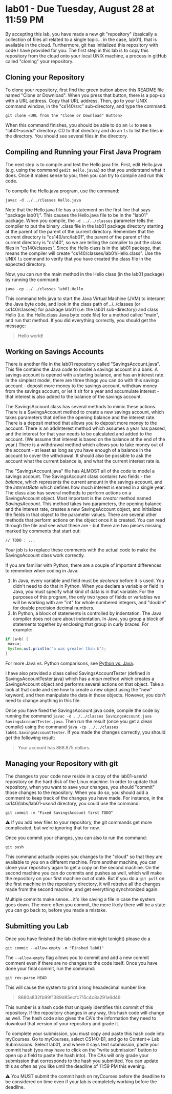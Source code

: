 # lab01 - Due Tuesday, August 28 at 11:59 PM

By accepting this lab, you have made a new git "repository" (basically a collection of files all related to a single topic... in the case, lab01), that is available in the cloud.  Furthermore, git has initialized this repository with code I have provided for you.  The first step in this lab is to copy this repository from the cloud onto your local UNIX machine, a process in gitHub called "cloning" your repository.

## Cloning your Repository

To clone your repository, first find the green button above this README file named "Clone or Download". When you press that button, there is a pop-up with a URL address. Copy that URL address. Then, go to your UNIX command window, in the "cs140/src" sub-directory, and type the command:

`git clone <URL from the "Clone or Download" Button>`
  
When this command finishes, you should be able to do an `ls` to see a "lab01-*userid*" directory.  CD to that directory and do an `ls` to list the files in the directory. You should see several files in the directory.  

## Compiling and Running your First Java Program

The next step is to compile and test the Hello.java file. First, edit Hello.java (e.g. using the command `gedit Hello.java&`) so that you understand what it does. Once it makes sense to you, then you can try to compile and run this code.

To compile the Hello.java program, use the command: 

`javac -d ../../classes Hello.java`

Note that the Hello.java file has a statement on the first line that says "package lab01;". This causes the Hello.java file to be in the "lab01" package. When you compile, the `-d ../../classes` parameter tells the compiler to put the binary .class file in the lab01 package directory starting at the parent of the parent of the current directory. Remember that the current directory is "cs140/src/lab01", the parent of the parent of the current directory is "cs140", so we are telling the compiler to put the class files in "cs140/classes". Since the Hello class is in the lab01 package, that means the compiler will create "cs140/classes/lab01/Hello.class". Use the UNIX `ls` command to verify that you have created the class file in the expected directory.

Now, you can run the main method in the Hello class (in the lab01 package) by running the command:

`java -cp ../../classes lab01.Hello`
  
This command tells java to start the Java Virtual Machine (JVM) to interpret the Java byte code, and look in the class path of ../../classes (or cs140/classes) for package lab01 (i.e. the lab01 sub-directory) and class Hello (i.e. the Hello.class Java byte code file) for a method called "main", and run that method. If you did everything correctly, you should get the message:

>  Hello world!
 
## Working on Savings Accounts

There is another file in the lab01 repository called "SavingsAccount.java". This file contains the Java code to model a savings account in a bank.  A savings account is opened with a starting balance, and has an interest rate. In the simplest model, there are three things you can do with this savings account - deposit more money to the savings account, withdraw money from the savings account, or let it sit for a year and accumulate interest - that interest is also added to the balance of the savings account.  

The SavingsAccount class has several methods to mimic these actions. There is a SavingsAccount method to create a new savings account, which takes parameters that define the opening balance and the interest rate. There is a deposit method that allows you to deposit more money to the account. There is an addInterest method which assumes a year has passed, and the interest for that year needs to be calculated and added to the account. (We assume that interest is based on the balance at the end of the year.) There is a withdrawal method which allows you to take money out of the account - at least as long as you have enough of a balance in the account to cover the withdrawal.  It should also be possible to ask the account what the current balance is, and what the current interest rate is.  

The "SavingsAccount.java" file has ALMOST all of the code to model a savings account. The SavingsAccount class contains two fields - the *balance*, which represents the current amount in the savings account, and the *interestRate* which defines how much interest is earned in a single year. The class also has several methods to perform actions on a SavingsAccount object. Most important is the *creator* method named *SavingsAccount*. This method takes two parameters, the opening balance and the interest rate, creates a new SavingsAccount object, and initializes the fields in that object to the parameter values. There are several other methods that perform actions on the object once it is created. You can read through the file and see what these are - but there are two pieces missing, marked by comments that start out:

    // TODO : ...
    
Your job is to replace these comments with the actual code to make the SavingsAccount class work correctly. 

If you are familiar with Python, there are a couple of important differences to remember when coding in Java:
1. In Java, every variable and field must be *declared* before it is used. You didn't need to do that in Python. When you declare a variable or field in Java, you must specify what kind of data is in that variable. For the purposes of this program, the only two types of fields or variables we will be working with are "int" for whole numbered integers, and "double" for double precision decimal numbers.
2. In Python, a block of statements is controlled by indentation. The Java compiler does not care about indentation. In Java, you group a block of statements together by enclosing that group in curly braces.  For example:
 ```java  
if (a>b) {  
  max=a;  
  System.out.println("a was greater than b");  
}
```  
For more Java vs. Python comparisons, see [Python vs. Java](http://www.cs.binghamton.edu/~tbartens/CS140_Fall_2018/Library/python%20vs.%20java.html).

I have also provided a class called SavingsAccountTester (defined in SavingsAccountTester.java) which has a *main* method which creates a SavingsAccount object and performs several actions on that object. Take a look at that code and see how to create a new object using the "new" keyword, and then manipulate the data in those objects. However, you don't need to change anything in this file.

Once you have fixed the SavingsAccount.java code, compile the code by running the command `javac -d ../../classes SavningsAccount.java SavingsAccountTester.java`. Then run the result (once you get a clean compile) using the command `java -cp ../../classes lab01.SavingsAccountTester`.  If you made the changes correctly, you should get the following result:

>  Your account has 868.875 dollars.

## Managing your Repository with git

The changes to your code now reside in a copy of the lab01-*userid* repository on the hard disk of the Linux machine. In order to update that repository, when you want to save your changes, you should "commit" those changes to the repository.  When you do so, you should add a comment to keep track of the changes you have made.  For instance, in the cs140/labs/lab01-*userid* directory, you could use the command:

`git commit -m "Fixed SavingsAccount first TODO"`
  
 :warning: If you add new files to your repository, the git commands get more complicated, but we're ignoring that for now.
 
 Once you commit your changes, you can also to run the command:
 
`git push`
  
This command actually copies you changes to the "cloud" so that they are available to you on a different machine.  From another machine, you can clone your repository again to get a copy on the second machine. On the second machine you can do commits and pushes as well, which will make the repository on your first machine out of date.  But if you do a `git pull` on the first machine in the repository directory, it will retreive all the changes made from the second machine, and get everything synchronized again.
  
Multiple commits make sense... it's like saving a file in case the system goes down. The more often you commit, the more likely there will be a state you can go back to, before you made a mistake.
  
## Submitting you Lab
  
Once you have finished the lab (before midnight tonight) please do a 

`git commit --allow-empty -m "Finshed lab01"`
  
The `--allow-empty` flag allows you to commit and add a new commit comment even if there are no changes to the code itself. Once you have done your final commit, run the command:

`git rev-parse HEAD`
  
This will cause the system to print a long hexadecimal number like:

> 8680a832fb99f1389d85ecfc715c4c8a291a6d49
  
This number is a hash code that uniquely identifies this commit of this repository. If the repository changes in any way, this hash code will change as well. The hash code also gives the CA's the information they need to download that version of your repository and grade it.

To complete your submission, you must copy and paste this hash code into myCourses. Go to myCourses, select CS140-B1, and go to Content-> Lab Submissions. Select lab01, and where it says text submission, paste your commit hash (you may have to click on the "write submission" button to open up a field to paste the hash into). The CAs will only grade your submission that corresponds to the hash you submitted. You can update this as often as you like until the deadline of 11:59 PM this evening.

⚠️ You MUST submit the commit hash on myCourses before the deadline to be considered on time even if your lab is completely working before the deadline.

